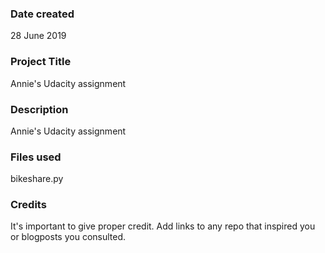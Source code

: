 ### Date created
28 June 2019

### Project Title
Annie's Udacity assignment

### Description
Annie's Udacity assignment

### Files used
bikeshare.py

### Credits
It's important to give proper credit. Add links to any repo that inspired you or blogposts you consulted.

